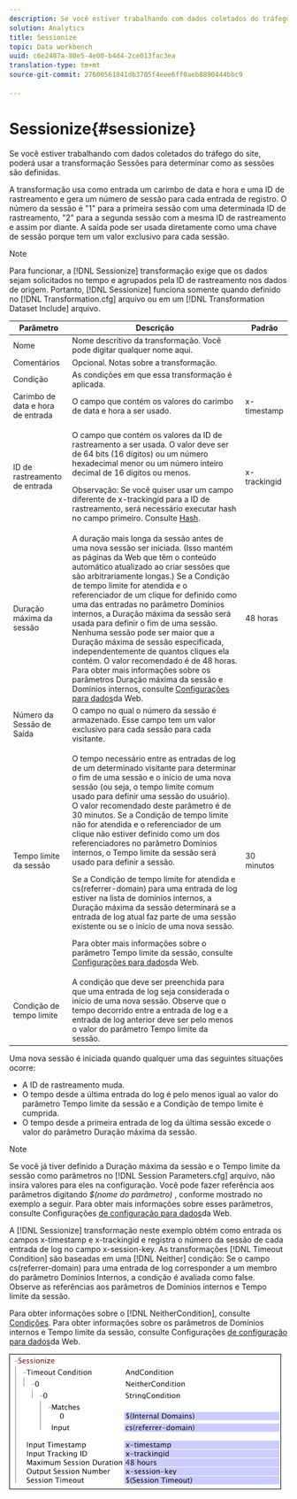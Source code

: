 ```yaml
---
description: Se você estiver trabalhando com dados coletados do tráfego do site, poderá usar a transformação Sessões para determinar como as sessões são definidas.
solution: Analytics
title: Sessionize
topic: Data workbench
uuid: c6e2487a-80e5-4e00-b4d4-2ce013fac3ea
translation-type: tm+mt
source-git-commit: 27600561841db3705f4eee6ff0aeb8890444bbc9

---
```



# Sessionize{#sessionize}

Se você estiver trabalhando com dados coletados do tráfego do site, poderá usar a transformação Sessões para determinar como as sessões são definidas.

A transformação usa como entrada um carimbo de data e hora e uma ID de rastreamento e gera um número de sessão para cada entrada de registro. O número da sessão é &quot;1&quot; para a primeira sessão com uma determinada ID de rastreamento, &quot;2&quot; para a segunda sessão com a mesma ID de rastreamento e assim por diante. A saída pode ser usada diretamente como uma chave de sessão porque tem um valor exclusivo para cada sessão.

>[!NOTE]
>
>Para funcionar, a [!DNL Sessionize] transformação exige que os dados sejam solicitados no tempo e agrupados pela ID de rastreamento nos dados de origem. Portanto, [!DNL Sessionize] funciona somente quando definido no [!DNL Transformation.cfg] arquivo ou em um [!DNL Transformation Dataset Include] arquivo.

<table id="table_34984DF9340149C0A5016F08EABAD158"> 
 <thead> 
  <tr> 
   <th colname="col1" class="entry"> Parâmetro </th> 
   <th colname="col2" class="entry"> Descrição </th> 
   <th colname="col3" class="entry"> Padrão </th> 
  </tr> 
 </thead>
 <tbody> 
  <tr> 
   <td colname="col1"> Nome </td> 
   <td colname="col2"> Nome descritivo da transformação. Você pode digitar qualquer nome aqui. </td> 
   <td colname="col3"> </td> 
  </tr> 
  <tr> 
   <td colname="col1"> Comentários </td> 
   <td colname="col2"> Opcional. Notas sobre a transformação. </td> 
   <td colname="col3"> </td> 
  </tr> 
  <tr> 
   <td colname="col1"> Condição </td> 
   <td colname="col2"> As condições em que essa transformação é aplicada. </td> 
   <td colname="col3"> </td> 
  </tr> 
  <tr> 
   <td colname="col1"> Carimbo de data e hora de entrada </td> 
   <td colname="col2"> O campo que contém os valores do carimbo de data e hora a ser usado. </td> 
   <td colname="col3"> x-timestamp </td> 
  </tr> 
  <tr> 
   <td colname="col1"> ID de rastreamento de entrada </td> 
   <td colname="col2"> <p>O campo que contém os valores da ID de rastreamento a ser usada. O valor deve ser de 64 bits (16 dígitos) ou um número hexadecimal menor ou um número inteiro decimal de 16 dígitos ou menos. </p> <p> <p>Observação: Se você quiser usar um campo diferente de x-trackingid para a ID de rastreamento, será necessário executar hash no campo primeiro. Consulte <a href="../../../../../home/c-dataset-const-proc/c-data-trans/c-transf-types/c-standard-transf/c-hash.md#concept-9c353923264941c3aea4428fed66d369"> Hash</a>. </p> </p> </td> 
   <td colname="col3"> x-trackingid </td> 
  </tr> 
  <tr> 
   <td colname="col1"> <p>Duração máxima da sessão </p> </td> 
   <td colname="col2">A duração mais longa da sessão antes de uma nova sessão ser iniciada. (Isso mantém as páginas da Web que têm o conteúdo automático atualizado ao criar sessões que são arbitrariamente longas.) Se a <span class="wintitle"> Condição</span> de tempo limite for atendida e o referenciador de um clique for definido como uma das entradas no parâmetro Domínios internos, a Duração máxima da sessão será usada para definir o fim de uma sessão. Nenhuma sessão pode ser maior que a Duração máxima de sessão especificada, independentemente de quantos cliques ela contém. O valor recomendado é de 48 horas. Para obter mais informações sobre os parâmetros Duração máxima da sessão e Domínios internos, consulte <a href="../../../../../home/c-dataset-const-proc/c-config-web-data/c-config-web-data.md#concept-9a306b65483a484bb3f6f3c1d7e77519"> Configurações para dados</a>da Web. </td> 
   <td colname="col3"> 48 horas </td> 
  </tr> 
  <tr> 
   <td colname="col1"> Número da Sessão de Saída </td> 
   <td colname="col2"> O campo no qual o número da sessão é armazenado. Esse campo tem um valor exclusivo para cada sessão para cada visitante. </td> 
   <td colname="col3"> </td> 
  </tr> 
  <tr> 
   <td colname="col1"> Tempo limite da sessão </td> 
   <td colname="col2"> <p>O tempo necessário entre as entradas de log de um determinado visitante para determinar o fim de uma sessão e o início de uma nova sessão (ou seja, o tempo limite comum usado para definir uma sessão do usuário). O valor recomendado deste parâmetro é de 30 minutos. Se a Condição de tempo limite não for atendida e o referenciador de um clique não estiver definido como um dos referenciadores no parâmetro Domínios internos, o Tempo limite da sessão será usado para definir a sessão. </p> <p> Se a Condição de tempo limite for atendida e cs(referrer-domain) para uma entrada de log estiver na lista de domínios internos, a Duração máxima da sessão determinará se a entrada de log atual faz parte de uma sessão existente ou se o início de uma nova sessão. </p> <p> Para obter mais informações sobre o parâmetro Tempo limite da sessão, consulte <a href="../../../../../home/c-dataset-const-proc/c-config-web-data/c-config-web-data.md#concept-9a306b65483a484bb3f6f3c1d7e77519"> Configurações para dados</a>da Web. </p> </td> 
   <td colname="col3"> 30 minutos </td> 
  </tr> 
  <tr> 
   <td colname="col1"> Condição de tempo limite </td> 
   <td colname="col2"> A condição que deve ser preenchida para que uma entrada de log seja considerada o início de uma nova sessão. Observe que o tempo decorrido entre a entrada de log e a entrada de log anterior deve ser pelo menos o valor do parâmetro Tempo limite da sessão. </td> 
   <td colname="col3"> </td> 
  </tr> 
 </tbody> 
</table>

Uma nova sessão é iniciada quando qualquer uma das seguintes situações ocorre:

* A ID de rastreamento muda.
* O tempo desde a última entrada do log é pelo menos igual ao valor do parâmetro Tempo limite da sessão e a Condição de tempo limite é cumprida.
* O tempo desde a primeira entrada de log da última sessão excede o valor do parâmetro Duração máxima da sessão.

>[!NOTE]
>
>Se você já tiver definido a Duração máxima da sessão e o Tempo limite da sessão como parâmetros no [!DNL Session Parameters.cfg] arquivo, não insira valores para eles na configuração. Você pode fazer referência aos parâmetros digitando *$(nome do parâmetro)* , conforme mostrado no exemplo a seguir. Para obter mais informações sobre esses parâmetros, consulte Configurações [de configuração para dados](../../../../../home/c-dataset-const-proc/c-config-web-data/c-config-web-data.md#concept-9a306b65483a484bb3f6f3c1d7e77519)da Web.

A [!DNL Sessionize] transformação neste exemplo obtém como entrada os campos x-timestamp e x-trackingid e registra o número da sessão de cada entrada de log no campo x-session-key. As transformações [!DNL Timeout Condition] são baseadas em uma [!DNL Neither] condição: Se o campo cs(referrer-domain) para uma entrada de log corresponder a um membro do parâmetro Domínios Internos, a condição é avaliada como false. Observe as referências aos parâmetros de Domínios internos e Tempo limite da sessão.

Para obter informações sobre o [!DNL NeitherCondition], consulte [Condições](../../../../../home/c-dataset-const-proc/c-conditions/c-abt-cond.md). Para obter informações sobre os parâmetros de Domínios internos e Tempo limite da sessão, consulte Configurações [de configuração para dados](../../../../../home/c-dataset-const-proc/c-config-web-data/c-config-web-data.md#concept-9a306b65483a484bb3f6f3c1d7e77519)da Web.

![](assets/cfg_TransformationType_Sessionize.png)

